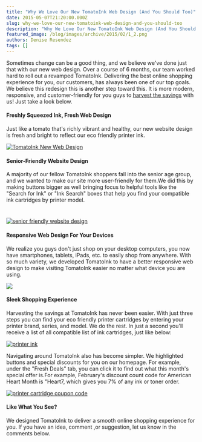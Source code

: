 ```yaml
---
title: "Why We Love Our New TomatoInk Web Design (And You Should Too)"
date: 2015-05-07T21:20:00.000Z
slug: why-we-love-our-new-tomatoink-web-design-and-you-should-too
description: "Why We Love Our New TomatoInk Web Design (And You Should Too)"
featured_image: /blog/images/archive/2015/02/1_2.png
authors: Denise Resendez
tags: []
---
```


Sometimes change can be a good thing, and we believe we've done just that with our new web design. Over a course of 6 months, our team worked hard to roll out a revamped TomatoInk. Delivering the best online shopping experience for you, our customers, has always been one of our top goals. We believe this redesign this is another step toward this. It is more modern, responsive, and customer-friendly for you guys to [harvest the savings](https://www.tomatoink.com/) with us! Just take a look below.

#### Freshly Squeezed Ink, Fresh Web Design

Just like a tomato that's richly vibrant and healthy, our new website design is fresh and bright to reflect our eco friendly printer ink.

[![TomatoInk New Web Design](/blog/images/archive/2015/02/1_2.png "TomatoInk's New Web Design is Fresh & Brigth Like a Tomato")](/blog/images/archive/2015/02/1%5F2.png)

#### Senior-Friendly Website Design

A majority of our fellow TomatoInk shoppers fall into the senior age group, and we wanted to make our site more user-friendly for them.We did this by making buttons bigger as well bringing focus to helpful tools like the "Search for Ink" or "Ink Search" boxes that help you find your compatible ink cartridges by printer model.

#
[![senior friendly website design](/blog/images/archive/2015/02/1_3.png "Senior Friendly Website Design at TomatoInk")](/blog/images/archive/2015/02/1%5F3.png)

#### Responsive Web Design For Your Devices

We realize you guys don't just shop on your desktop computers, you now have smartphones, tablets, iPads, etc. to easily shop from anywhere. With so much variety, we developed TomatoInk to have a better responsive web design to make visiting TomatoInk easier no matter what device you are using.

[![](/blog/images/archive/2015/02/D-2BI-2BR-2BE-2BC-2BT-2BI-2BO-2BN.png)](/blog/images/archive/2015/02/D-2BI-2BR-2BE-2BC-2BT-2BI-2BO-2BN.png)

#### Sleek Shopping Experience

Harvesting the savings at TomatoInk has never been easier. With just three steps you can find your eco friendly printer cartridges by entering your printer brand, series, and model. We do the rest. In just a second you'll receive a list of all compatible list of ink cartridges, just like below:

[![printer ink ](/blog/images/archive/2015/02/1_31.png "Finding Printer Ink at TomatoInk Just Got Easier ")](/blog/images/archive/2015/02/1%5F31.png)

Navigating around TomatoInk also has become simpler. We highlighted buttons and special discounts for you on our homepage. For example, under the "Fresh Deals" tab, you can click it to find out what this month's special offer is.For example, February's discount count code for American Heart Month is "Heart7, which gives you 7% of any ink or toner order.

[![printer cartridge coupon code](/blog/images/archive/2015/02/1_32.png "TomatoInk Special Discount Codes Are Now Easier To Find")](/blog/images/archive/2015/02/1%5F32.png)

#### Like What You See?

We designed TomatoInk to deliver a smooth online shopping experience for you. If you have an idea, comment ,or suggestion, let us know in the comments below.